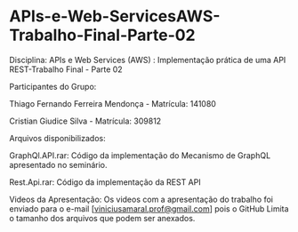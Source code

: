 # APIs-e-Web-ServicesAWS-Trabalho-Final-Parte-02
Disciplina: APIs e Web Services (AWS) : Implementação prática de uma API REST-Trabalho Final - Parte 02

Participantes do Grupo:

Thiago Fernando Ferreira Mendonça - Matrícula: 141080

Cristian Giudice Silva - Matrícula: 309812

Arquivos disponibilizados:

GraphQl.API.rar: Código da implementação do Mecanismo de GraphQL apresentado no seminário.

Rest.Api.rar: Código da implementação da REST API

Videos da Apresentação: Os videos com a apresentação do trabalho foi enviado para o e-mail [viniciusamaral.prof@gmail.com]
pois o GitHub Limita o tamanho dos arquivos que podem ser anexados.
